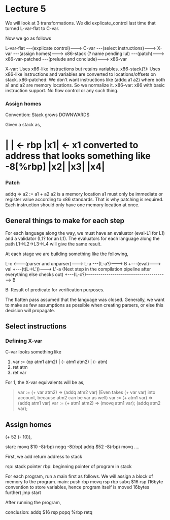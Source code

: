 # Lecture 5

We will look at 3 transformations.
We did explicate_control last time that turned L-var-flat to C-var.

Now we go as follows

L-var-flat ---(explicate control)---> C-var ---(select instructions)---> X-var ---(assign homes)---> x86-stack (? name pending lul) ---(patch)---> x86-var-patched ---(prelude and conclude)---> x86-var

X-var: Uses x86-like instructions but retains variables.
x86-stack(?): Uses x86-like instructions and variables are converted to locations/offsets on stack.
x86-patched: We don't want instructions like (addq a1 a2) where both a1 and a2 are memory locations. So we normalize it.
x86-var: x86 with basic instruction support. No flow control or any such thing.

### Assign homes

Convention: Stack grows DOWNWARDS

Given a stack as,

|  | <- rbp
|x1| <- x1 converted to address that looks something like -8[%rbp]
|x2|
|x3|
|x4|
====

### Patch

addq => a2 := a1 + a2
a2 is a memory location
a1 must only be immediate or register value according to x86 standards. That is why patching is required.
Each instruction should only have one memory location at once.

## General things to make for each step

For each language along the way, we must have an evaluator (eval-L1 for L1) and a validator (L1? for an L1). The evaluators for each language along the path L1->L2->L3->L4 will give the same result.

At each stage we are building something like the following,

L-c <---(parser and unparser)---> L-a ---(L-a?)---> B
				   +---(eval)---> val
				   +---(t(L->L'))---> L'-a (Next step in the compilation pipeline after everything else checks out)
+---(L-c?)----------------------------------------> B

B: Result of predicate for verification purposes.

The flatten pass assumed that the language was closed. Generally, we want to make as few assumptions as possible when creating parsers, or else this decision will propagate.

## Select instructions

### Defining X-var

C-var looks something like
1. var := (op atm1 atm2) | (- atm1 atm2) | (- atm)
2. ret atm
3. ret var

For 1, the X-var equivalents will be as,
> var := (+ var atm2) => (addq atm2 var) [Even takes (+ var var) into account, because atm2 can be var as well)
> var := (+ atm1 var) => (addq atm1 var)
> var := (+ atm1 atm2) => (movq atm1 var); (addq atm2 var);

## Assign homes

(+ 52 (- 10)),

start:
	movq $10 -8(rbp)
	negq -8(rbp)
	addq $52 -8(rbp)
	movq ....
	
First, we add return address to stack

rsp: stack pointer
rbp: beginning pointer of program in stack

For each program, run a main first as follows. We will assign a block of memory fo the program.
main:
	push rbp
	movq rsp rbp
	subq $16 rsp (16byte convention to store variables, hence program itself is moved 16bytes further)
	jmp start

After running the program,

conclusion:
	addq $16 rsp
	popq %rbp
	retq





